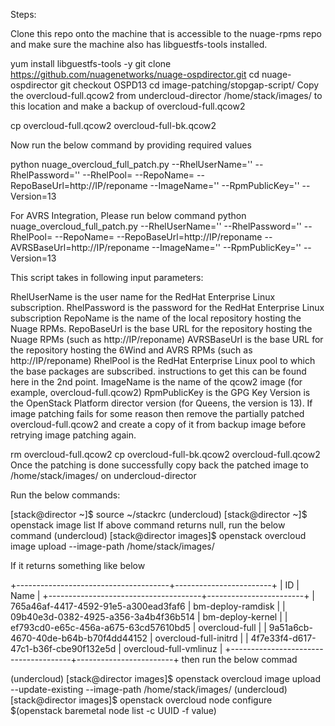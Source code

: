 Steps:

Clone this repo onto the machine that is accessible to the nuage-rpms repo and make sure the machine also has libguestfs-tools installed.

yum install libguestfs-tools -y
git clone https://github.com/nuagenetworks/nuage-ospdirector.git
cd nuage-ospdirector
git checkout OSPD13
cd image-patching/stopgap-script/
Copy the overcloud-full.qcow2 from undercloud-director /home/stack/images/ to this location and make a backup of overcloud-full.qcow2

cp overcloud-full.qcow2 overcloud-full-bk.qcow2

Now run the below command by providing required values

python nuage_overcloud_full_patch.py --RhelUserName='<value>' --RhelPassword='<value>' --RhelPool=<pool-id> --RepoName=<value> --RepoBaseUrl=http://IP/reponame --ImageName='<value>' --RpmPublicKey='<value>' --Version=13

For AVRS Integration, Please run below command python nuage_overcloud_full_patch.py --RhelUserName='<value>' --RhelPassword='<value>' --RhelPool=<pool-id> --RepoName=<value> --RepoBaseUrl=http://IP/reponame --AVRSBaseUrl=http://IP/reponame --ImageName='<value>' --RpmPublicKey='<value>' --Version=13

This script takes in following input parameters:

RhelUserName is the user name for the RedHat Enterprise Linux subscription.
RhelPassword is the password for the RedHat Enterprise Linux subscription
RepoName is the name of the local repository hosting the Nuage RPMs.
RepoBaseUrl is the base URL for the repository hosting the Nuage RPMs (such as http://IP/reponame)
AVRSBaseUrl is the base URL for the repository hosting the 6Wind and AVRS RPMs (such as http://IP/reponame)
RhelPool is the RedHat Enterprise Linux pool to which the base packages are subscribed. instructions to get this can be found here in the 2nd point.
ImageName is the name of the qcow2 image (for example, overcloud-full.qcow2)
RpmPublicKey is the GPG Key
Version is the OpenStack Platform director version (for Queens, the version is 13).
If image patching fails for some reason then remove the partially patched overcloud-full.qcow2 and create a copy of it from backup image before retrying image patching again.

rm overcloud-full.qcow2
cp overcloud-full-bk.qcow2 overcloud-full.qcow2
Once the patching is done successfully copy back the patched image to /home/stack/images/ on undercloud-director

Run the below commands:

[stack@director ~]$ source ~/stackrc
(undercloud) [stack@director ~]$ openstack image list
If above command returns null, run the below command
(undercloud) [stack@director images]$ openstack overcloud image upload --image-path /home/stack/images/

If it returns something like below

+--------------------------------------+------------------------+
| ID                                   | Name                   |
+--------------------------------------+------------------------+
| 765a46af-4417-4592-91e5-a300ead3faf6 | bm-deploy-ramdisk      |
| 09b40e3d-0382-4925-a356-3a4b4f36b514 | bm-deploy-kernel       |
| ef793cd0-e65c-456a-a675-63cd57610bd5 | overcloud-full         |
| 9a51a6cb-4670-40de-b64b-b70f4dd44152 | overcloud-full-initrd  |
| 4f7e33f4-d617-47c1-b36f-cbe90f132e5d | overcloud-full-vmlinuz |
+--------------------------------------+------------------------+
then run the below commad

(undercloud) [stack@director images]$ openstack overcloud image upload --update-existing --image-path /home/stack/images/
(undercloud) [stack@director images]$ openstack overcloud node configure $(openstack baremetal node list -c UUID -f value)
